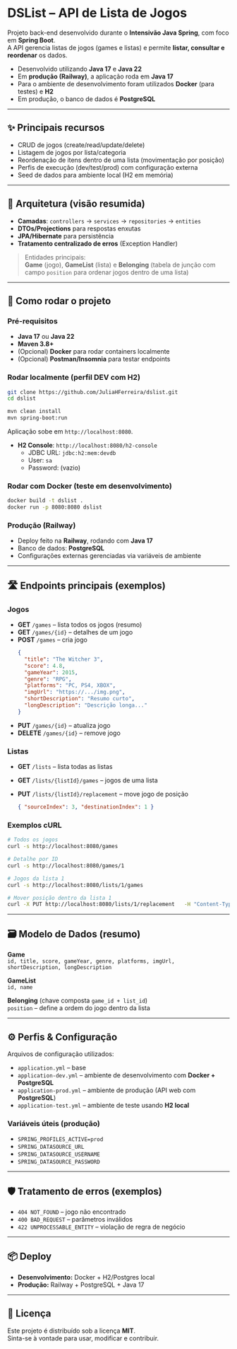# DSList – API de Lista de Jogos

Projeto back-end desenvolvido durante o **Intensivão Java Spring**, com foco em **Spring Boot**.  
A API gerencia listas de jogos (games e listas) e permite **listar, consultar e reordenar** os dados.  

- Desenvolvido utilizando **Java 17** e **Java 22**  
- Em **produção (Railway)**, a aplicação roda em **Java 17**  
- Para o ambiente de desenvolvimento foram utilizados **Docker** (para testes) e **H2**  
- Em produção, o banco de dados é **PostgreSQL**

---

## ✨ Principais recursos

- CRUD de jogos (create/read/update/delete)  
- Listagem de jogos por lista/categoria  
- Reordenação de itens dentro de uma lista (movimentação por posição)  
- Perfis de execução (dev/test/prod) com configuração externa  
- Seed de dados para ambiente local (H2 em memória)

---

## 🧱 Arquitetura (visão resumida)

- **Camadas**: `controllers` → `services` → `repositories` → `entities`  
- **DTOs/Projections** para respostas enxutas  
- **JPA/Hibernate** para persistência  
- **Tratamento centralizado de erros** (Exception Handler)  

> Entidades principais:  
> **Game** (jogo), **GameList** (lista) e **Belonging** (tabela de junção com campo `position` para ordenar jogos dentro de uma lista)

---

## 🚀 Como rodar o projeto

### Pré-requisitos

- **Java 17** ou **Java 22**  
- **Maven 3.8+**  
- (Opcional) **Docker** para rodar containers localmente  
- (Opcional) **Postman/Insomnia** para testar endpoints  

### Rodar localmente (perfil DEV com H2)

```bash
git clone https://github.com/JuliaHFerreira/dslist.git
cd dslist

mvn clean install
mvn spring-boot:run
```

Aplicação sobe em `http://localhost:8080`.

- **H2 Console**: `http://localhost:8080/h2-console`  
  - JDBC URL: `jdbc:h2:mem:devdb`  
  - User: `sa`  
  - Password: (vazio)

### Rodar com Docker (teste em desenvolvimento)

```bash
docker build -t dslist .
docker run -p 8080:8080 dslist
```

### Produção (Railway)

- Deploy feito na **Railway**, rodando com **Java 17**  
- Banco de dados: **PostgreSQL**  
- Configurações externas gerenciadas via variáveis de ambiente

---

## 🛣️ Endpoints principais (exemplos)

### Jogos

- **GET** `/games` – lista todos os jogos (resumo)  
- **GET** `/games/{id}` – detalhes de um jogo  
- **POST** `/games` – cria jogo  
  ```json
  {
    "title": "The Witcher 3",
    "score": 4.8,
    "gameYear": 2015,
    "genre": "RPG",
    "platforms": "PC, PS4, XBOX",
    "imgUrl": "https://.../img.png",
    "shortDescription": "Resumo curto",
    "longDescription": "Descrição longa..."
  }
  ```
- **PUT** `/games/{id}` – atualiza jogo  
- **DELETE** `/games/{id}` – remove jogo  

### Listas

- **GET** `/lists` – lista todas as listas  
- **GET** `/lists/{listId}/games` – jogos de uma lista  
- **PUT** `/lists/{listId}/replacement` – move jogo de posição
  
  ```json
  { "sourceIndex": 3, "destinationIndex": 1 }
  ```

### Exemplos cURL

```bash
# Todos os jogos
curl -s http://localhost:8080/games

# Detalhe por ID
curl -s http://localhost:8080/games/1

# Jogos da lista 1
curl -s http://localhost:8080/lists/1/games

# Mover posição dentro da lista 1
curl -X PUT http://localhost:8080/lists/1/replacement   -H "Content-Type: application/json"   -d '{"sourceIndex":3,"destinationIndex":1}'
```

---

## 🗃️ Modelo de Dados (resumo)

**Game**  
`id, title, score, gameYear, genre, platforms, imgUrl, shortDescription, longDescription`

**GameList**  
`id, name`

**Belonging** (chave composta `game_id + list_id`)  
`position` – define a ordem do jogo dentro da lista

---

## ⚙️ Perfis & Configuração

Arquivos de configuração utilizados:

- `application.yml` – base  
- `application-dev.yml` – ambiente de desenvolvimento com **Docker + PostgreSQL**  
- `application-prod.yml` – ambiente de produção (API web com **PostgreSQL**)  
- `application-test.yml` – ambiente de teste usando **H2 local**  

### Variáveis úteis (produção)

- `SPRING_PROFILES_ACTIVE=prod`  
- `SPRING_DATASOURCE_URL`  
- `SPRING_DATASOURCE_USERNAME`  
- `SPRING_DATASOURCE_PASSWORD`  

---

## 🛡️ Tratamento de erros (exemplos)

- `404 NOT_FOUND` – jogo não encontrado  
- `400 BAD_REQUEST` – parâmetros inválidos  
- `422 UNPROCESSABLE_ENTITY` – violação de regra de negócio  

---

## 📦 Deploy

- **Desenvolvimento:** Docker + H2/Postgres local  
- **Produção:** Railway + PostgreSQL + Java 17  

---

## 📜 Licença

Este projeto é distribuído sob a licença **MIT**.  
Sinta-se à vontade para usar, modificar e contribuir.
